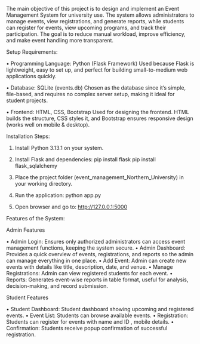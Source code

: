 The main objective of this project is to design and implement an Event Management System for university use. The system allows administrators to manage events, view registrations, and generate reports, while students can register for events, view upcoming programs, and track their participation. The goal is to reduce manual workload, improve efficiency, and make event handling more transparent.

Setup Requirements:

•	Programming Language: Python (Flask Framework)
Used because Flask is lightweight, easy to set up, and perfect for building small-to-medium web applications quickly.

•	Database: SQLite (events.db)
Chosen as the database since it’s simple, file-based, and requires no complex server setup, making it ideal for student projects.

•	Frontend: HTML, CSS, Bootstrap
Used for designing the frontend. HTML builds the structure, CSS styles it, and Bootstrap ensures responsive design (works well on mobile & desktop).

Installation Steps:

1.	Install Python 3.13.1 on your system.
 
2.	Install Flask and dependencies:
pip install flask
pip install flask_sqlalchemy
3.	Place the project folder (event_management_Northern_University) in your working directory.
4.	Run the application:
python app.py
5.	Open browser and go to: http://127.0.0.1:5000
 
Features of the System:

Admin Features

•	Admin Login: Ensures only authorized administrators can access event management functions, keeping the system secure.
•	Admin Dashboard: Provides a quick overview of events, registrations, and reports so the admin can manage everything in one place.
•	Add Event: Admin can create new events with details like title, description, date, and venue.
•	Manage Registrations: Admin can view registered students for each event.
•	Reports: Generates event-wise reports in table format, useful for analysis, decision-making, and record submission.

Student Features

•	Student Dashboard: Student dashboard showing upcoming and registered events.
•	Event List: Students can browse available events.
•	Registration: Students can register for events with name and ID , mobile details.
•	Confirmation: Students receive popup confirmation of successful registration.

